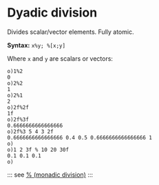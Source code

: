 # Dyadic division

Divides scalar/vector elements. Fully atomic.

**Syntax:** ``x%y; %[x;y]``

Where `x` and `y` are scalars or vectors:

```o
o)1%2
0
o)2%2
1
o)2%1
2
o)2f%2f
1f
o)2f%3f
0.6666666666666666
o)2f%3 5 4 3 2f
0.6666666666666666 0.4 0.5 0.6666666666666666 1
o)
o)1 2 3f % 10 20 30f
0.1 0.1 0.1
o)
```

::: see
[% (monadic division)](/verbs/math/monadicdivision.md)
:::
